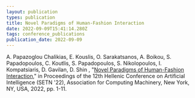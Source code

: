 ```yaml
---
layout: publication
types: publication
title: Novel Paradigms of Human-Fashion Interaction
date: 2022-09-09T15:41:14.280Z
tags: conference_publications
publication_date: 2022-09-09
---
```

A. Papazoglou Chalikias, E. Kouslis, O. Sarakatsanos, A. Boikou, S. Papadopoulos, C. Koutlis, S. Papadopoulos, S. Nikolopoulos, I. Kompatsiaris, D. Gavilan, D. Shin , "[Novel Paradigms of Human-Fashion Interaction](https://doi.org/10.1145/3549737.3549803)," in Proceedings of the 12th Hellenic Conference on Artificial Intelligence (SETN '22), Association for Computing Machinery, New York, NY, USA, 2022, pp. 1-11.